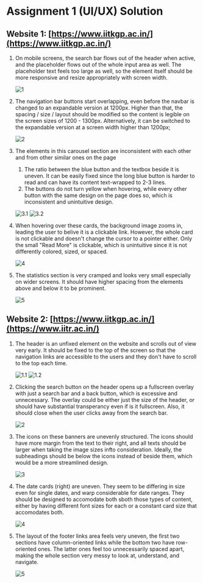 # Assignment 1 (UI/UX) Solution

## Website 1: [https://www.iitkgp.ac.in/](https://www.iitkgp.ac.in/)

1. On mobile screens, the search bar flows out of the header when active, and the placeholder flows out of the whole input area as well. The placeholder text feels too large as well, so the element itself should be more responsive and resize appropriately with screen width.

   ![1](https://imgur.com/Ghg4X3x.png)

2. The navigation bar buttons start overlapping, even before the navbar is changed to an expandable version at 1200px. Higher than that, the spacing / size / layout should be modified so the content is legible on the screen sizes of 1200 - 1300px. Alternatively, it can be switched to the expandable version at a screen width higher than 1200px;

   ![2](https://imgur.com/mxKiM8V.png)

3. The elements in this carousel section are inconsistent with each other and from other similar ones on the page

   1. The ratio between the blue button and the textbox beside it is uneven. It can be easily fixed since the long blue button is harder to read and can have its content text-wrapped to 2-3 lines.
   2. The buttons do not turn yellow when hovering, while every other button with the same design on the page does so, which is inconsistent and unintuitive design.

   ![3.1](https://imgur.com/I4OmTyJ.png)
   ![3.2](https://imgur.com/gm1nF5o.png)

4. When hovering over these cards, the background image zooms in, leading the user to belive it is a clickable link. However, the whole card is not clickable and doesn't change the cursor to a pointer either. Only the small "Read More" is clickable, which is unintuitive since it is not differently colored, sized, or spaced.

   ![4](https://imgur.com/VLxr4TU.png)

5. The statistics section is very cramped and looks very small especially on wider screens. It should have higher spacing from the elements above and below it to be prominent.

   ![5](https://imgur.com/hMDvJYj.png)

## Website 2: [https://www.iitkgp.ac.in/](https://www.iitr.ac.in/)

1.  The header is an unfixed element on the website and scrolls out of view very early. It should be fixed to the top of the screen so that the navigation links are accessible to the users and they don't have to scroll to the top each time.

    ![1.1](https://imgur.com/819kRvv.png)
    ![1.2](https://imgur.com/buc3Wxy.png)

2.  Clicking the search button on the header opens up a fullscreen overlay with just a search bar and a back button, which is excessive and unnecessary. The overlay could be either just the size of the header, or should have substantial transperancy even if is it fullscreen. Also, it should close when the user clicks away from the search bar.

    ![2](https://imgur.com/6sRTpn3.png)

3.  The icons on these banners are unevenly structured. The icons should have more margin from the text to their right, and all texts should be larger when taking the image sizes infto consideration. Ideally, the subheadings should be below the icons instead of beside them, which would be a more streamlined design.

    ![3](https://imgur.com/63V1j1O.png)

4.  The date cards (right) are uneven. They seem to be differing in size even for single dates, and warp considerable for date ranges. They should be designed to accomodate both sboth those types of content, either by having different font sizes for each or a constant card size that accomodates both.

    ![4](https://imgur.com/l13G1Ww.png)

5.  The layout of the footer links area feels very uneven, the first two sections have column-oriented links while the bottom two have row-oriented ones. The latter ones feel too unnecessarily spaced apart, making the whole section very messy to look at, understand, and navigate.

    ![5](https://imgur.com/W655VQa.png)
